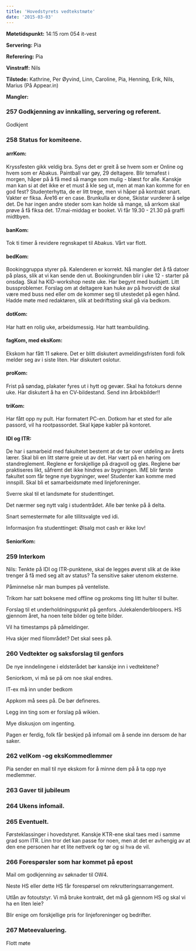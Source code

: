```yaml
---
title: 'Hovedstyrets vedtekstmøte'
date: '2015-03-03'
---
```


**Møtetidspunkt:** 14:15 rom 054 it-vest

**Servering:** Pia

**Referering:** Pia

**Vinstraff:** Nils

**Tilstede:** Kathrine, Per Øyvind, Linn, Caroline, Pia, Henning, Erik, Nils, Marius (På Appear.in)

**Mangler:** 

### 257 Godkjenning av innkalling, servering og referent.

Godkjent

### 258 Status for komiteene.

#### arrKom:  

Kryssfesten gikk veldig bra. Syns det er greit å se hvem som er Online og hvem som er Abakus. Paintball var gøy, 29 deltagere. Blir temafest i morgen, håper på å få med så mange som mulig - blæst for alle. Kanskje man kan si at det ikke er et must å kle seg ut, men at man kan komme for en god fest? Studenterhytta, de er litt trege, men vi håper på kontrakt snart. Vakter er fiksa. Åre16 er en case. Brunkulla er done, Skistar vurderer å selge det. De har ingen andre steder som kan holde så mange, så arrkom skal prøve å få fiksa det. 17.mai-middag er booket. Vi får 19.30 - 21.30 på graffi midtbyen.  

#### banKom:

Tok ti timer å revidere regnskapet til Abakus. Vårt var flott. 

#### bedKom:

Bookinggruppa styrer på. Kalenderen er korrekt. Nå mangler det å få datoer på plass, slik at vi kan sende den ut. Bookingrunden blir i uke 12 - starter på onsdag. Skal ha KID-workshop neste uke. Har begynt med budsjett. Litt bussproblemer. Forslag om at deltagere kan huke av på hvorvidt de skal være med buss ned eller om de kommer seg til utestedet på egen hånd. Hadde møte med redaktøren, slik at bedriftsting skal gå via bedkom. 

#### dotKom: 

Har hatt en rolig uke, arbeidsmessig. Har hatt teambuilding. 

#### fagKom, med eksKom:

Ekskom har fått 11 søkere. Det er blitt diskutert avmeldingsfristen fordi folk melder seg av i siste liten. Har diskutert oslotur. 

#### proKom:

Frist på søndag, plakater fyres ut i hytt og gevær. Skal ha fotokurs denne uke. Har diskutert å ha en CV-bildestand. Send inn årbokbilder!! 

#### triKom:

Har fått opp ny pult. Har formatert PC-en. Dotkom har et sted for alle passord, vil ha rootpassordet. Skal kjøpe kabler på kontoret. 

#### IDI og ITR:

De har i samarbeid med fakultetet bestemt at de tar over utdeling av årets lærer. Skal bli en litt større greie ut av det. Har vært på en høring om standreglement. Reglene er forskjellige på dragvoll og gløs. Reglene bør praktiseres likt, såfremt det ikke hindres av bygningen. IME blir første fakultet som får tegne nye bygninger, wee! Studenter kan komme med innspill. Skal bli et samarbeidsmøte med linjeforeninger. 

Sverre skal til et landsmøte for studenttinget. 

Det nærmer seg nytt valg i studentrådet. Alle bør tenke på å delta. 

Snart semestermøte for alle tillitsvalgte ved idi. 

Informasjon fra studenttinget: Ølsalg mot cash er ikke lov!

#### SeniorKom:


### 259 Interkom

Nils: Tenkte på IDI og ITR-punktene, skal de legges øverst slik at de ikke trenger å få med seg alt av status? Ta sensitive saker utenom eksterne. 

Påminnelse når man bumpes på venteliste. 

Trikom har satt boksene med offline og prokoms ting litt hulter til bulter. 

Forslag til et underholdningspunkt på genfors. Julekalenderbloopers. HS gjennom året, ha noen teite bilder og teite bilder. 

Vil ha timestamps på påmeldinger. 

Hva skjer med filområdet? Det skal sees på. 

### 260 Vedtekter  og saksforslag til genfors

De nye inndelingene i eldsterådet bør kanskje inn i vedtektene?

Seniorkom, vi må se på om noe skal endres. 

IT-ex må inn under bedkom

Appkom må sees på. De bør defineres. 

Legg inn ting som er forslag på wikien. 

Mye diskusjon om ingenting. 

Pagen er ferdig, folk får beskjed på infomail om å sende inn dersom de har saker. 

### 262 velKom -og eksKommedlemmer

Pia sender en mail til nye ekskom for å minne dem på å ta opp nye medlemmer. 

### 263 Gaver til jubileum

### 264 Ukens infomail. 


### 265 Eventuelt.

Førsteklassinger i hovedstyret. Kanskje KTR-ene skal taes med i samme grad som ITR. Linn tror det kan passe for noen, men at det er avhengig av at den ene personen har et lite nettverk og tør og si hva de vil. 

### 266 Forespørsler som har kommet på epost

Mail om godkjenning av søknader til OW4. 

Neste HS eller dette HS får forespørsel om rekrutteringsarrangement.

Utlån av fotoutstyr. Vi må bruke kontrakt, det må gå gjennom HS og skal vi ha en liten leie?

Blir enige om forskjellige pris for linjeforeninger og bedrifter. 

### 267 Møteevaluering.

Flott møte

